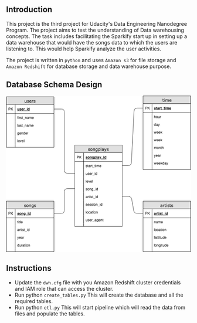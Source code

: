 ## Introduction
This project is the third project for Udacity's Data Engineering Nanodegree Program. The project aims to test the understanding of Data warehousing concepts. The task includes facilitating the Sparkify start up in setting up a data warehouse that would have the songs data to which the users are listening to. This would help Sparkify analyze the user activities.

The project is written in `python` and uses `Amazon s3` for file storage and `Amazon Redshift` for database storage and data warehouse purpose.


## Database Schema Design

![Our Database looks like the following](https://github.com/hamadalaqeel/data-warehouse-aws/blob/master/Database%20Schema.png)

## Instructions
* Update the `dwh.cfg` file with you Amazon Redshift cluster credentials and IAM role that can access the cluster.
* Run python `create_tables.py` This will create the database and all the required tables.
* Run python `etl.py` This will start pipeline which will read the data from files and populate the tables.
